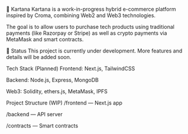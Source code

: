 🛒 Kartana
Kartana is a work-in-progress hybrid e-commerce platform inspired by Croma, combining Web2 and Web3 technologies.

The goal is to allow users to purchase tech products using traditional payments (like Razorpay or Stripe) as well as crypto payments via MetaMask and smart contracts.

🚧 Status
This project is currently under development. More features and details will be added soon.

Tech Stack (Planned)
Frontend: Next.js, TailwindCSS

Backend: Node.js, Express, MongoDB

Web3: Solidity, ethers.js, MetaMask, IPFS

Project Structure (WIP)
/frontend — Next.js app

/backend — API server

/contracts — Smart contracts
